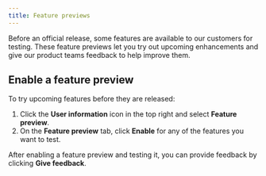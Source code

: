 ```yaml
---
title: Feature previews
---
```


Before an official release, some features are available to our customers
for testing. These feature previews let you try out upcoming
enhancements and give our product teams feedback to help improve them.

## Enable a feature preview

To try upcoming features before they are released:

1. Click the **User information** icon in the top right and select
   **Feature preview**.
1. On the **Feature preview** tab, click **Enable** for any of the
   features you want to test.

After enabling a feature preview and testing it, you can provide
feedback by clicking **Give feedback**.
